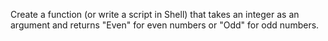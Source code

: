 Create a function (or write a script in Shell) that takes an integer as an argument and returns "Even" for even numbers or "Odd" for odd numbers.